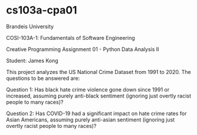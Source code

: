 # cs103a-cpa01

Brandeis University

COSI-103A-1: Fundamentals of Software Engineering

Creative Programming Assignment 01 - Python Data Analysis II

Student: James Kong

This project analyzes the US National Crime Dataset from 1991 to 2020. The questions to be answered are:

Question 1: Has black hate crime violence gone down since 1991 or increased, assuming purely anti-black sentiment (ignoring just overtly racist people to many races)?

Question 2: Has COVID-19 had a significant impact on hate crime rates for Asian Americans, assuming purely anti-asian sentiment (ignoring just overtly racist people to many races)?
